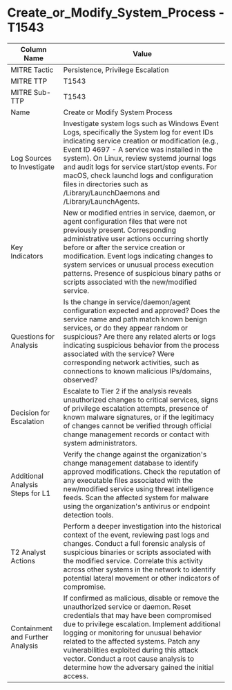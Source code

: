 # Create_or_Modify_System_Process - T1543

| Column Name | Value |
|-------------|-------|
| MITRE Tactic | Persistence, Privilege Escalation |
| MITRE TTP | T1543 |
| MITRE Sub-TTP | T1543 |
| Name | Create or Modify System Process |
| Log Sources to Investigate | Investigate system logs such as Windows Event Logs, specifically the System log for event IDs indicating service creation or modification (e.g., Event ID 4697 - A service was installed in the system). On Linux, review systemd journal logs and audit logs for service start/stop events. For macOS, check launchd logs and configuration files in directories such as /Library/LaunchDaemons and /Library/LaunchAgents. |
| Key Indicators | New or modified entries in service, daemon, or agent configuration files that were not previously present. Corresponding administrative user actions occurring shortly before or after the service creation or modification. Event logs indicating changes to system services or unusual process execution patterns. Presence of suspicious binary paths or scripts associated with the new/modified service. |
| Questions for Analysis | Is the change in service/daemon/agent configuration expected and approved? Does the service name and path match known benign services, or do they appear random or suspicious? Are there any related alerts or logs indicating suspicious behavior from the process associated with the service? Were corresponding network activities, such as connections to known malicious IPs/domains, observed? |
| Decision for Escalation | Escalate to Tier 2 if the analysis reveals unauthorized changes to critical services, signs of privilege escalation attempts, presence of known malware signatures, or if the legitimacy of changes cannot be verified through official change management records or contact with system administrators. |
| Additional Analysis Steps for L1 | Verify the change against the organization's change management database to identify approved modifications. Check the reputation of any executable files associated with the new/modified service using threat intelligence feeds. Scan the affected system for malware using the organization's antivirus or endpoint detection tools. |
| T2 Analyst Actions | Perform a deeper investigation into the historical context of the event, reviewing past logs and changes. Conduct a full forensic analysis of suspicious binaries or scripts associated with the modified service. Correlate this activity across other systems in the network to identify potential lateral movement or other indicators of compromise. |
| Containment and Further Analysis | If confirmed as malicious, disable or remove the unauthorized service or daemon. Reset credentials that may have been compromised due to privilege escalation. Implement additional logging or monitoring for unusual behavior related to the affected systems. Patch any vulnerabilities exploited during this attack vector. Conduct a root cause analysis to determine how the adversary gained the initial access. |
